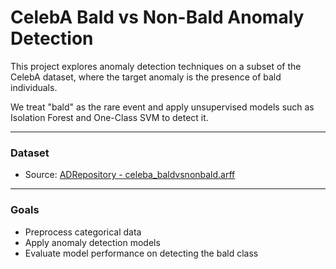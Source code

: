 # CelebA Bald vs Non-Bald Anomaly Detection

This project explores anomaly detection techniques on a subset of the CelebA dataset, where the target anomaly is the presence of bald individuals.

We treat "bald" as the rare event and apply unsupervised models such as Isolation Forest and One-Class SVM to detect it.

---

### Dataset
- Source: [ADRepository - celeba_baldvsnonbald.arff](https://github.com/GuansongPang/ADRepository-Anomaly-detection-datasets/blob/main/categorical%20data/celeba_baldvsnonbald.arff)

---

### Goals
- Preprocess categorical data
- Apply anomaly detection models
- Evaluate model performance on detecting the bald class